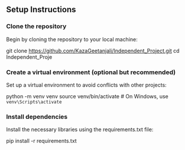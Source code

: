 ## Setup Instructions

### Clone the repository
Begin by cloning the repository to your local machine:

git clone https://github.com/KazaGeetanjali/Independent_Project.git
cd Independent_Proje

### Create a virtual environment (optional but recommended)
Set up a virtual environment to avoid conflicts with other projects:

python -m venv venv
source venv/bin/activate  # On Windows, use `venv\Scripts\activate`


### Install dependencies
Install the necessary libraries using the requirements.txt file:

pip install -r requirements.txt

